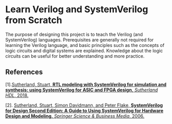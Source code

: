 # Learn Verilog and SystemVerilog from Scratch
The purpose of designing this project is to teach the Verilog (and SystemVerilog) languages. 
Prerequisites are generally not required for learning the Verilog language, and basic principles such as the concepts of logic circuits and digital systems are explained.
Knowledge about the logic circuits can be useful for better understanding and more practice.

## References

[1].[Sutherland, Stuart, **RTL modeling with SystemVerilog for simulation and synthesis: using SystemVerilog for ASIC and FPGA design,** *Sutherland HDL*, 2018.](https://www.amazon.com/RTL-Modeling-SystemVerilog-Simulation-Synthesis/dp/1546776346)

[2]. [Sutherland, Stuart, Simon Davidmann, and Peter Flake, **SystemVerilog for Design Second Edition: A Guide to Using SystemVerilog for Hardware Design and Modeling,** *Springer Science & Business Media*, 2006.](https://www.amazon.com/SystemVerilog-Design-Second-Hardware-Modeling/dp/0387333991/ref=pd_lpo_14_img_2/136-7252751-2153734?_encoding=UTF8&pd_rd_i=0387333991&pd_rd_r=ad83b4ff-b0dd-4bc1-8cc6-8da5a75987cd&pd_rd_w=dwV4m&pd_rd_wg=iQR4N&pf_rd_p=7b36d496-f366-4631-94d3-61b87b52511b&pf_rd_r=G115ZB63SE5HFTKHRNF6&psc=1&refRID=G115ZB63SE5HFTKHRNF6)

